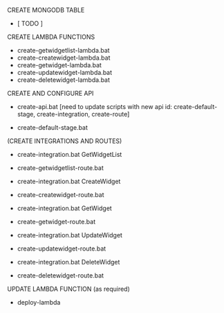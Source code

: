 CREATE MONGODB TABLE
- [ TODO ]

CREATE LAMBDA FUNCTIONS
- create-getwidgetlist-lambda.bat
- create-createwidget-lambda.bat
- create-getwidget-lambda.bat
- create-updatewidget-lambda.bat
- create-deletewidget-lambda.bat

CREATE AND CONFIGURE API
- create-api.bat
[need to update scripts with new api id: create-default-stage, create-integration, create-route]

- create-default-stage.bat

(CREATE INTEGRATIONS AND ROUTES)
- create-integration.bat GetWidgetList
- create-getwidgetlist-route.bat <integration id for GetWidgetList>

- create-integration.bat CreateWidget
- create-createwidget-route.bat <integration id for CreateWidget>

- create-integration.bat GetWidget
- create-getwidget-route.bat <integration id for GetWidget>

- create-integration.bat UpdateWidget
- create-updatewidget-route.bat <integration id for UpdateWidget>

- create-integration.bat DeleteWidget
- create-deletewidget-route.bat <integration id for DeleteWidget>



UPDATE LAMBDA FUNCTION (as required)
- deploy-lambda <function-name>